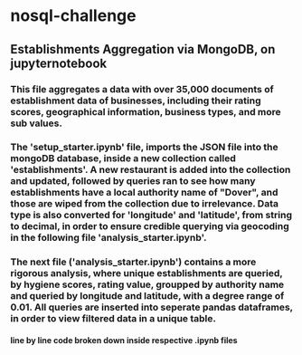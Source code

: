 # nosql-challenge

## Establishments Aggregation via MongoDB, on jupyternotebook

### This file aggregates a data with over 35,000 documents of establishment data of businesses, including their rating scores, geographical information, business types, and more sub values. 

### The 'setup_starter.ipynb' file, imports the JSON file into the mongoDB database, inside a new collection called 'establishments'. A new restaurant is added into the collection and updated, followed by queries ran to see how many establishments have a local authority name of "Dover", and those are wiped from the collection due to irrelevance. Data type is also converted for 'longitude' and 'latitude', from string to decimal, in order to ensure credible querying via geocoding in the following file 'analysis_starter.ipynb'.

### The next file ('analysis_starter.ipynb') contains a more rigorous analysis, where unique establishments are queried, by hygiene scores, rating value, groupped by authority name and queried by longitude and latitude, with a degree range of 0.01. All queries are inserted into seperate pandas dataframes, in order to view filtered data in a unique table. 

#### line by line code broken down inside respective .ipynb files
